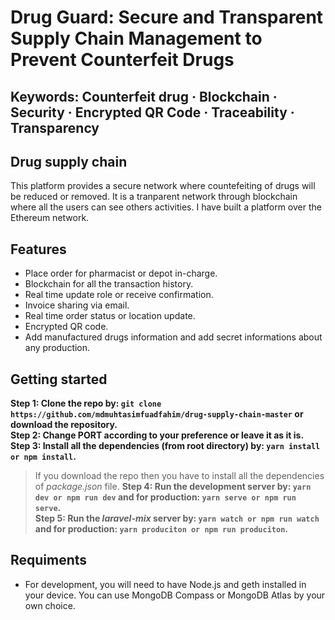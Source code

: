 # Drug Guard: Secure and Transparent Supply Chain Management to Prevent Counterfeit Drugs</br>

## Keywords: Counterfeit drug · Blockchain · Security · Encrypted QR Code · Traceability · Transparency</br>

## Drug supply chain</br>
This platform provides a secure network where countefeiting of drugs will be reduced or removed. It is a tranparent network through blockchain where all the users can see others activities. I have built a platform over the Ethereum network.

## Features</br>
 - Place order for pharmacist or depot in-charge.</br>
 - Blockchain for all the transaction history.</br>
 - Real time update role or receive confirmation.</br>
 - Invoice sharing via email.</br>
 - Real time order status or location update.</br>
 - Encrypted QR code.</br>
 - Add manufactured drugs information and add secret informations about any production.</br>
 
## Getting started</br>
**Step 1: Clone the repo by: `git clone https://github.com/mdmuhtasimfuadfahim/drug-supply-chain-master` or download the repository.**</br>
**Step 2: Change PORT according to your preference or leave it as it is.**</br>
**Step 3: Install all the dependencies (from root directory) by: `yarn install or npm install`.**</br>
>If you download the repo then you have to install all the dependencies of *package.json* file.
**Step 4: Run the development server by: `yarn dev or npm run dev` and for production: `yarn serve or npm run serve`.**</br>
**Step 5: Run the *laravel-mix* server by: `yarn watch or npm run watch` and for production: `yarn produciton or npm run produciton`.**</br>

## Requiments

- For development, you will need to have Node.js and geth installed in your device. You can use MongoDB Compass or MongoDB Atlas by your own choice.
